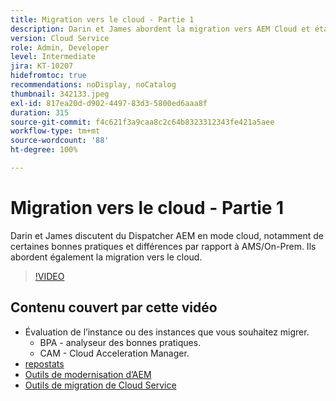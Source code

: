 ```yaml
---
title: Migration vers le cloud - Partie 1
description: Darin et James abordent la migration vers AEM Cloud et étayent leurs propos avec diverses techniques et bonnes pratiques.
version: Cloud Service
role: Admin, Developer
level: Intermediate
jira: KT-10207
hidefromtoc: true
recommendations: noDisplay, noCatalog
thumbnail: 342133.jpeg
exl-id: 817ea20d-d902-4497-83d3-5800ed6aaa8f
duration: 315
source-git-commit: f4c621f3a9caa8c2c64b8323312343fe421a5aee
workflow-type: tm+mt
source-wordcount: '88'
ht-degree: 100%

---
```


# Migration vers le cloud - Partie 1

Darin et James discutent du Dispatcher AEM en mode cloud, notamment de certaines bonnes pratiques et différences par rapport à AMS/On-Prem. Ils abordent également la migration vers le cloud.

>[!VIDEO](https://video.tv.adobe.com/v/342133?quality=12&learn=on)

## Contenu couvert par cette vidéo

+ Évaluation de l’instance ou des instances que vous souhaitez migrer.
   + BPA - analyseur des bonnes pratiques.
   + CAM - Cloud Acceleration Manager.
+ [repostats](https://github.com/chetanmeh/oak-console-scripts/tree/master/src/main/groovy/repostats)
+ [Outils de modernisation d’AEM](https://opensource.adobe.com/aem-modernize-tools/)
+ [Outils de migration de Cloud Service](https://github.com/adobe/aem-cloud-service-source-migration)
